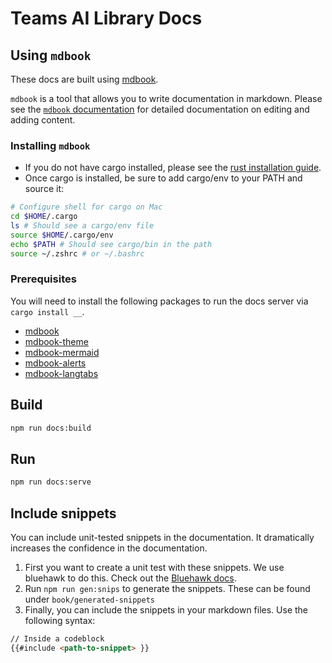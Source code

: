 # Teams AI Library Docs

## Using `mdbook`

These docs are built using [mdbook](https://github.com/rust-lang/mdBook).

`mdbook` is a tool that allows you to write documentation in markdown. Please see the [`mdbook` documentation](https://rust-lang.github.io/mdBook/index.html) for detailed documentation on editing and adding content.

### Installing `mdbook`

- If you do not have cargo installed, please see the [rust installation guide](https://www.rust-lang.org/tools/install).
- Once cargo is installed, be sure to add cargo/env to your PATH and source it:

```sh
# Configure shell for cargo on Mac
cd $HOME/.cargo
ls # Should see a cargo/env file
source $HOME/.cargo/env
echo $PATH # Should see cargo/bin in the path
source ~/.zshrc # or ~/.bashrc
```


### Prerequisites

You will need to install the following packages to run the docs server via `cargo install __`.

- [mdbook](https://github.com/rust-lang/mdBook)
- [mdbook-theme](https://github.com/zjp-CN/mdbook-theme)
- [mdbook-mermaid](https://github.com/badboy/mdbook-mermaid)
- [mdbook-alerts](https://github.com/lambdalisue/rs-mdbook-alerts)
- [mdbook-langtabs](https://github.com/nx10/mdbook-langtabs)

## Build

```bash
npm run docs:build
```

## Run

```bash
npm run docs:serve
```

## Include snippets

You can include unit-tested snippets in the documentation. It dramatically increases the confidence in the documentation.

1. First you want to create a unit test with these snippets. We use bluehawk to do this. Check out the [Bluehawk docs](https://mongodb-university.github.io/Bluehawk/code-snippets/).
2. Run `npm run gen:snips` to generate the snippets. These can be found under `book/generated-snippets`
3. Finally, you can include the snippets in your markdown files. Use the following syntax:

```markdown
// Inside a codeblock
{{#include <path-to-snippet> }}
```
